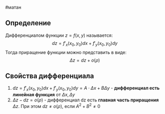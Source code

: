 #матан 
## Определение
Дифференциалом функции $z = f(x, y)$ называется: $$dz = f'_x (x_0, y_0)dx + f'_y (x_0, y_0) dy$$
Тогда приращение функции можно представить в виде: $$\Delta z = dz + o(\rho)$$
## Свойства дифференциала
1. $dz = f'_x (x_0, y_0)dx + f'_y (x_0, y_0)dy = A \cdot \Delta x + B \Delta y$ - **дифференциал есть линейная функция** от $\Delta x, \Delta y$
2. $\Delta z - dz = o(\rho)$ - дифференциал dz есть **главная часть приращения** $\Delta z$. При этом $dz \neq o(\rho)$, если $A^2 + B^2 \neq 0$